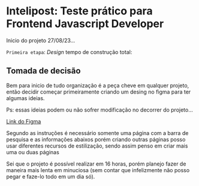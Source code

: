 # Intelipost: Teste prático para Frontend Javascript Developer

Inicio do projeto 27/08/23...

`Primeira etapa`: *Design* tempo de construção total:

## Tomada de decisão

Bem para inicio de tudo organização é a peça cheve em qualquer projeto, então decidir começar primeiramente
criando um desing no figma para ter algumas ideias.

Ps: essas ideias podem ou não sofrer modificação no decorrer do projeto...

[Link do Figma](https://www.figma.com/file/IaZmGBOIuRH5z8wijgLrH1/Intelipost-Teste?type=design&node-id=0%3A1&mode=design&t=GoLCA2va1PDl1WOB-1)

Segundo as instruções é necessário somente uma página com a barra de pesquisa e as informações abaixos porém criando outras páginas posso usar diferentes recursos de estilização, sendo assim penso em criar mais uma ou duas páginas

Sei que o projeto é possível realizar em 16 horas, porém planejo fazer de maneira mais lenta em minuciosa (sem contar que infelizmente não posso pegar e faze-lo todo em um dia só).
